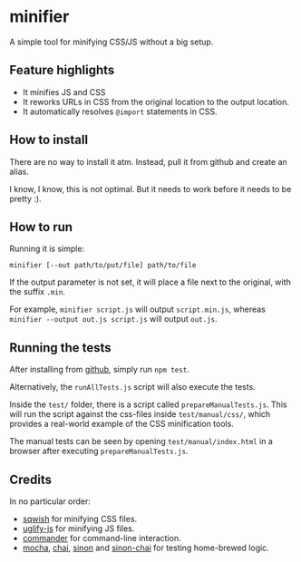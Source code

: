 minifier
========

A simple tool for minifying CSS/JS without a big setup.

Feature highlights
------------------

- It minifies JS and CSS
- It reworks URLs in CSS from the original location to the output location.
- It automatically resolves `@import` statements in CSS.


How to install
--------------

There are no way to install it atm. Instead, pull it from github and create an alias.

I know, I know, this is not optimal. But it needs to work before it needs to be pretty :).


How to run
----------

Running it is simple:

	minifier [--out path/to/put/file] path/to/file

If the output parameter is not set, it will place a file next to the original,
with the suffix `.min`.

For example, `minifier script.js` will output `script.min.js`, whereas
`minifier --output out.js script.js` will output `out.js`.


Running the tests
-----------------

After installing from [github](https://github.com/fizker/minifier), simply run
`npm test`.

Alternatively, the `runAllTests.js` script will also execute the tests.

Inside the `test/` folder, there is a script called `prepareManualTests.js`.
This will run the script against the css-files inside `test/manual/css/`,
which provides a real-world example of the CSS minification tools.

The manual tests can be seen by opening `test/manual/index.html` in a browser
after executing `prepareManualTests.js`.


Credits
-------

In no particular order:

- [sqwish](https://github.com/ded/sqwish) for minifying CSS files.
- [uglify-js](https://github.com/mishoo/UglifyJS) for minifying JS files.
- [commander](https://github.com/visionmedia/commander.js) for command-line
  interaction.
- [mocha](https://github.com/visionmedia/mocha), [chai](http://chaijs.com),
  [sinon](http://cjohansen.no/sinon/) and
  [sinon-chai](https://github.com/domenic/sinon-chai) for testing home-brewed
  logic.
